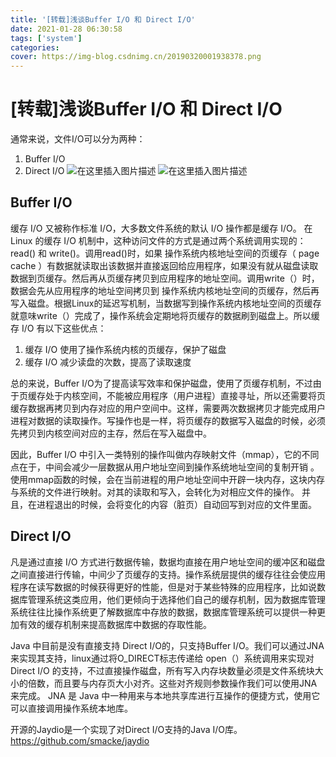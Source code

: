 ```yaml
---
title: '[转载]浅谈Buffer I/O 和 Direct I/O'
date: 2021-01-28 06:30:58
tags: ['system']
categories:
cover: https://img-blog.csdnimg.cn/20190320001938378.png
---
```

<meta name="referrer" content="no-referrer" />

# [转载]浅谈Buffer I/O 和 Direct I/O

通常来说，文件I/O可以分为两种：

1. Buffer I/O
2. Direct I/O
   ![在这里插入图片描述](https://img-blog.csdnimg.cn/20190320001938378.png)
   ![在这里插入图片描述](https://img-blog.csdnimg.cn/20200430035748976.png?x-oss-process=image/watermark,type_ZmFuZ3poZW5naGVpdGk,shadow_10,text_aHR0cHM6Ly9ibG9nLmNzZG4ubmV0L2p5eG11c3Q=,size_16,color_FFFFFF,t_70)

## Buffer I/O

缓存 I/O 又被称作标准 I/O，大多数文件系统的默认 I/O 操作都是缓存 I/O。 在 Linux 的缓存 I/O 机制中，这种访问文件的方式是通过两个系统调用实现的：read() 和 write()。调用read()时，如果 操作系统内核地址空间的页缓存（ page cache ）有数据就读取出该数据并直接返回给应用程序，如果没有就从磁盘读取数据到页缓存。然后再从页缓存拷贝到应用程序的地址空间。调用write（）时，数据会先从应用程序的地址空间拷贝到 操作系统内核地址空间的页缓存，然后再写入磁盘。根据Linux的延迟写机制，当数据写到操作系统内核地址空间的页缓存就意味write（）完成了，操作系统会定期地将页缓存的数据刷到磁盘上。所以缓存 I/O 有以下这些优点：

1. 缓存 I/O 使用了操作系统内核的页缓存，保护了磁盘
2. 缓存 I/O 减少读盘的次数，提高了读取速度

总的来说，Buffer I/O为了提高读写效率和保护磁盘，使用了页缓存机制，不过由于页缓存处于内核空间，不能被应用程序（用户进程）直接寻址，所以还需要将页缓存数据再拷贝到内存对应的用户空间中。这样，需要两次数据拷贝才能完成用户进程对数据的读取操作。写操作也是一样，将页缓存的数据写入磁盘的时候，必须先拷贝到内核空间对应的主存，然后在写入磁盘中。

因此，Buffer I/O 中引入一类特别的操作叫做内存映射文件（mmap），它的不同点在于，中间会减少一层数据从用户地址空间到操作系统地址空间的复制开销 。使用mmap函数的时候，会在当前进程的用户地址空间中开辟一块内存，这块内存与系统的文件进行映射。对其的读取和写入，会转化为对相应文件的操作。 并且，在进程退出的时候，会将变化的内容（脏页）自动回写到对应的文件里面。

## Direct I/O

凡是通过直接 I/O 方式进行数据传输，数据均直接在用户地址空间的缓冲区和磁盘之间直接进行传输，中间少了页缓存的支持。操作系统层提供的缓存往往会使应用程序在读写数据的时候获得更好的性能，但是对于某些特殊的应用程序，比如说数据库管理系统这类应用，他们更倾向于选择他们自己的缓存机制，因为数据库管理系统往往比操作系统更了解数据库中存放的数据，数据库管理系统可以提供一种更加有效的缓存机制来提高数据库中数据的存取性能。

Java 中目前是没有直接支持 Direct I/O的，只支持Buffer I/O。我们可以通过JNA 来实现其支持，linux通过将O_DIRECT标志传递给 open（）系统调用来实现对Direct I/O 的支持，不过直接操作磁盘，所有写入内存块数量必须是文件系统块大小的倍数，而且要与内存页大小对齐。这些对齐规则参数操作我们可以使用JNA来完成。 JNA 是 Java 中一种用来与本地共享库进行互操作的便捷方式，使用它可以直接调用操作系统本地库。

开源的Jaydio是一个实现了对Direct I/O支持的Java I/O库。https://github.com/smacke/jaydio